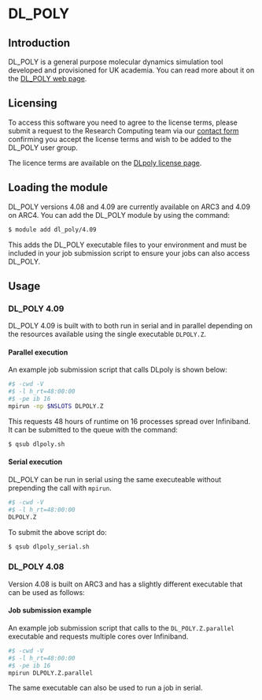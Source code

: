 # DL_POLY

## Introduction

DL_POLY is a general purpose molecular dynamics simulation tool developed and provisioned for UK academia. You can read more about it on the [DL_POLY web page](https://www.scd.stfc.ac.uk/Pages/DL_POLY.aspx).

## Licensing

To access this software you need to agree to the license terms, please submit a request to the Research Computing team via our [contact form](https://it.leeds.ac.uk/it?id=sc_cat_item&sys_id=7587b2530f675f00a82247ece1050eda) confirming you accept the license terms and wish to be added to the DL_POLY user group.

The licence terms are available on the [DLpoly license page](./dlpoly/license).

## Loading the module

DL_POLY versions 4.08 and 4.09 are currently available on ARC3 and 4.09 on ARC4.
You can add the DL_POLY module by using the command:

```bash
$ module add dl_poly/4.09
```

This adds the DL_POLY executable files to your environment and must be included in your job submission script to ensure your jobs can also access DL_POLY.

## Usage

### DL_POLY 4.09

DL_POLY 4.09 is built with to both run in serial and in parallel depending on the resources available using the single executable `DLPOLY.Z`.

#### Parallel execution

An example job submission script that calls DLpoly is shown below:

```bash
#$ -cwd -V
#$ -l h_rt=48:00:00
#$ -pe ib 16
mpirun -np $NSLOTS DLPOLY.Z
```

This requests 48 hours of runtime on 16 processes spread over Infiniband. It can be submitted to the queue with the command:

```bash
$ qsub dlpoly.sh
```

#### Serial execution

DL_POLY can be run in serial using the same executeable without prepending the call with `mpirun`.

```bash
#$ -cwd -V
#$ -l h_rt=48:00:00
DLPOLY.Z
```

To submit the above script do:

```bash
$ qsub dlpoly_serial.sh
```

### DL_POLY 4.08

Version 4.08 is built on ARC3 and has a slightly different executable that can be used as follows:

#### Job submission example

An example job submission script that calls to the `DL_POLY.Z.parallel` executable and requests multiple cores over Infiniband.

```bash
#$ -cwd -V
#$ -l h_rt=48:00:00
#$ -pe ib 16
mpirun DLPOLY.Z.parallel
```

The same executable can also be used to run a job in serial.
